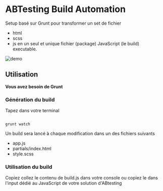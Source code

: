 # ABTesting Build Automation

Setup basé sur Grunt pour transformer un set de fichier
* html
* scss
* js
en un seul et unique fichier (package) JavaScript (le build) executable.


![demo](http://g.recordit.co/81aEJxsNJ8.gif)

## Utilisation

**Vous avez besoin de Grunt**

### Génération du build

Tapez dans votre terminal

```

grunt watch

```

Un build sera lancé à chaque modification dans un des fichiers suivants

* app.js
* partials/index.html
* style.scss

### Utilisation du build

Copiez collez le contenu de build.js dans votre console ou copiez le dans l'input dédié au JavaScript de votre solution d'ABtesting
